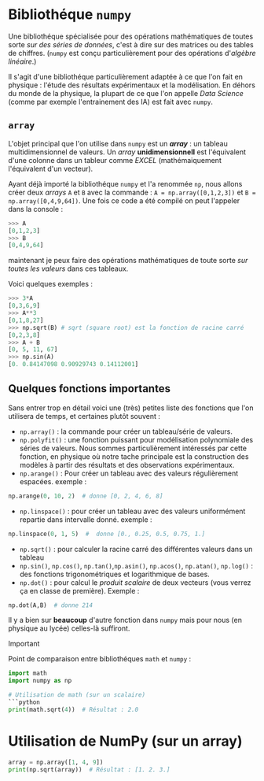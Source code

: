 # Bibliothéque `numpy`

Une bibliothéque spécialisée pour des opérations mathématiques de toutes sorte *sur des séries de données*, c'est à dire sur des matrices ou des tables de chiffres. (`numpy` est conçu particulièrement pour des opérations d'*algèbre linéaire*.)

Il s'agit d'une bibliothéque particulièrement adaptée à ce que l'on fait en physique : l'étude des résultats expérimentaux et la modélisation. En déhors du monde de la physique, la plupart de ce que l'on appelle *Data Science* (comme par exemple l'entrainement des IA) est fait avec `numpy`.

## `array`

L'objet principal que l'on utilise dans `numpy` est un ***array*** : un tableau multidimensionnel de valeurs. Un *array* **unidimensionnell** est l'équivalent d'une colonne dans un tableur comme *EXCEL* (mathémaiquement l'équivalent d'un vecteur). 

Ayant déjà importé la bibliothéque `numpy` et l'a renommée `np`, nous allons créer deux *arrays* `A` et `B` avec la commande : `A = np.array([0,1,2,3])` et `B = np.array([0,4,9,64])`. Une fois ce code a été compilé on peut l'appeler dans la console : 
```python
>>> A
[0,1,2,3]
>>> B
[0,4,9,64]
```
maintenant je peux faire des opérations mathématiques de toute sorte *sur toutes les valeurs* dans ces tableaux. 

Voici quelques exemples : 
```python
>>> 3*A
[0,3,6,9]
>>> A**3
[0,1,8,27]
>>> np.sqrt(B) # sqrt (square root) est la fonction de racine carré
[0,2,3,8]
>>> A + B 
[0, 5, 11, 67]
>>> np.sin(A)
[0. 0.84147098 0.90929743 0.14112001]
```

## Quelques fonctions importantes

Sans entrer trop en détail voici une (très) petites liste des fonctions que l'on utilisera de temps, et certaines plutôt souvent : 

- `np.array()` : la commande pour créer un tableau/série de valeurs. 
- `np.polyfit()` : une fonction puissant pour modélisation polynomiale des séries de valeurs. Nous sommes particulièrement intéressés par cette fonction, en physique où notre tache principale est la construction des modèles à partir des résultats et des observations expérimentaux. 
- `np.arange()` : Pour créer un tableau avec des valeurs régulièrement espacées. exemple : 
```python
np.arange(0, 10, 2)  # donne [0, 2, 4, 6, 8]
```
- `np.linspace()` : pour créer un tableau avec des valeurs uniformément repartie dans intervalle donné. exemple : 
```python
np.linspace(0, 1, 5)  #  donne [0., 0.25, 0.5, 0.75, 1.]
```
- `np.sqrt()` : pour calculer la racine carré des différentes valeurs dans un tableau
- `np.sin()`, `np.cos()`, `np.tan()`,`np.asin()`, `np.acos()`, `np.atan()`, `np.log()` : des fonctions trigonométriques et logarithmique de bases. 
- `np.dot()` : pour calcul le *produit scalaire* de deux vecteurs (vous verrez ça en classe de première). Exemple : 
```python
np.dot(A,B)  # donne 214
```
Il y a bien sur **beaucoup** d'autre fonction dans `numpy` mais pour nous (en physique au lycée) celles-là suffiront. 

> [!IMPORTANT]
> Point de comparaison entre bibliothéques `math` et `numpy` : 
> 
> ```python
> import math
> import numpy as np
> 
> # Utilisation de math (sur un scalaire)
> ```python
> print(math.sqrt(4))  # Résultat : 2.0
> ```
> 
> # Utilisation de NumPy (sur un array)
> ```python
> array = np.array([1, 4, 9])
> print(np.sqrt(array))  # Résultat : [1. 2. 3.]
> ```

